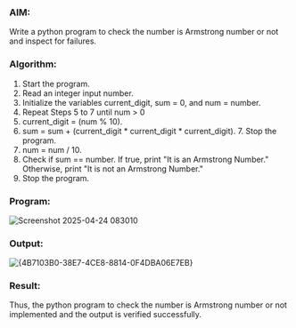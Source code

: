 ### AIM: 
Write a python program to check the number is Armstrong number or not and inspect for failures.

### Algorithm:

1.  Start the program.
2.	Read an integer input number.
3.	Initialize the variables current_digit, sum = 0, and num = number.
4.	Repeat Steps 5 to 7 until num > 0
5.	current_digit = (num % 10).
6.	sum = sum + (current_digit * current_digit * current_digit). 7. Stop the program.
7.	num = num / 10.
8.	Check if sum == number. If true, print "It is an Armstrong Number." Otherwise, print "It is not an Armstrong Number."
9.	Stop the program.

### Program:


![Screenshot 2025-04-24 083010](https://github.com/user-attachments/assets/aad779ee-7327-454b-b9c8-1eb64fc70468)











### Output:

![{4B7103B0-38E7-4CE8-8814-0F4DBA06E7EB}](https://github.com/user-attachments/assets/4015b8eb-6c05-4d3a-ac35-ea9b79a460f8)




### Result:
Thus, the python program to check the number is Armstrong number or not implemented and the output is verified successfully.

